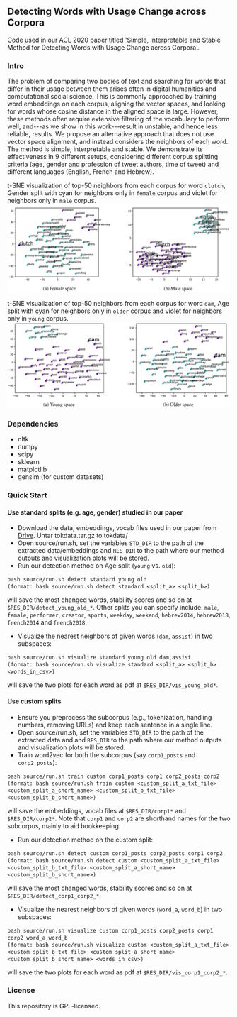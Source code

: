 ## Detecting Words with Usage Change across Corpora

Code used in our ACL 2020 paper titled 'Simple, Interpretable and Stable Method for Detecting Words with Usage Change across Corpora'.

### Intro
The problem of comparing two bodies of text and searching for words that differ in their usage between them arises often in digital humanities and computational social science. This is commonly approached by training word embeddings on each corpus, aligning the vector spaces, and looking for words whose cosine distance in the aligned space is large. However, these methods often require extensive filtering of the vocabulary to perform well, and---as we show in this work---result in unstable, and hence less reliable, results. We propose an alternative approach that does not use vector space alignment, and instead considers the neighbors of each word. The method is simple, interpretable and stable. We demonstrate its effectiveness in 9 different setups, considering different corpus splitting criteria (age, gender and profession of tweet authors, time of tweet) and different languages (English, French and Hebrew).

t-SNE visualization of top-50 neighbors from each corpus for word `clutch`, Gender split with cyan for neighbors only in `female` corpus and violet for neighbors only in `male` corpus.
![Word `clutch` in gender split](images/gender.png)

t-SNE visualization of top-50 neighbors from each corpus for word `dam`, Age split with cyan for neighbors only in `older` corpus and violet for neighbors only in `young` corpus.
![Word `dam` in age split](images/age.png)

### Dependencies
* nltk
* numpy
* scipy
* sklearn
* matplotlib
* gensim (for custom datasets)

### Quick Start

#### Use standard splits (e.g. age, gender) studied in our paper
* Download the data, embeddings, vocab files used in our paper from [Drive](https://1drv.ms/u/s!AlflMXNPVy-wgYwvnHTl-CfOoQh_qw?e=Q8hptH). Untar tokdata.tar.gz to tokdata/
* Open source/run.sh, set the variables `STD_DIR` to the path of the extracted data/embeddings and `RES_DIR` to the path where our method outputs and visualization plots will be stored.
* Run our detection method on Age split (`young` vs. `old`):
```
bash source/run.sh detect standard young old
(format: bash source/run.sh detect standard <split_a> <split_b>)
```
will save the most changed words, stability scores and so on at `$RES_DIR/detect_young_old_*`.
Other splits you can specify include: `male`, `female`, `performer`, `creator`, `sports`, `weekday`, `weekend`, `hebrew2014`, `hebrew2018`, `french2014` and `french2018`.
* Visualize the nearest neighbors of given words (`dam`, `assist`) in two subspaces:
```
bash source/run.sh visualize standard young old dam,assist
(format: bash source/run.sh visualize standard <split_a> <split_b> <words_in_csv>)
```
will save the two plots for each word as pdf at `$RES_DIR/vis_young_old*`.

#### Use custom splits
* Ensure you preprocess the subcorpus (e.g., tokenization, handling numbers, removing URLs) and keep each sentence in a single line.
* Open source/run.sh, set the variables `STD_DIR` to the path of the extracted data and and `RES_DIR` to the path where our method outputs and visualization plots will be stored.
* Train word2vec for both the subcorpus (say `corp1_posts` and `corp2_posts`):
```
bash source/run.sh train custom corp1_posts corp1 corp2_posts corp2
(format: bash source/run.sh train custom <custom_split_a_txt_file> <custom_split_a_short_name> <custom_split_b_txt_file> <custom_split_b_short_name>)
```
will save the embeddings, vocab files at `$RES_DIR/corp1*` and `$RES_DIR/corp2*`. Note that `corp1` and `corp2` are shorthand names for the two subcorpus, mainly to aid bookkeeping.
* Run our detection method on the custom split:
```
bash source/run.sh detect custom corp1_posts corp2_posts corp1 corp2
(format: bash source/run.sh detect custom <custom_split_a_txt_file> <custom_split_b_txt_file> <custom_split_a_short_name> <custom_split_b_short_name>)
```
will save the most changed words, stability scores and so on at `$RES_DIR/detect_corp1_corp2_*`.
* Visualize the nearest neighbors of given words (`word_a`, `word_b`) in two subspaces:
```
bash source/run.sh visualize custom corp1_posts corp2_posts corp1 corp2 word_a,word_b
(format: bash source/run.sh visualize custom <custom_split_a_txt_file> <custom_split_b_txt_file> <custom_split_a_short_name> <custom_split_b_short_name> <words_in_csv>)
```
will save the two plots for each word as pdf at `$RES_DIR/vis_corp1_corp2_*`.

### License
This repository is GPL-licensed.


